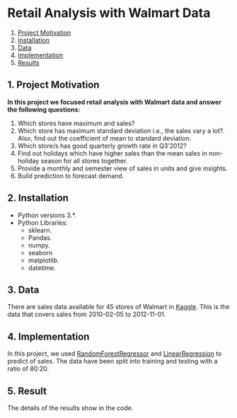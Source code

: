 # Retail Analysis with Walmart Data

1. [Project Motivation](#ProjectMotivation)
2. [Installation](#installation)
3. [Data](#data) 
4. [Implementation](#model) 
5. [Results](#results)

## 1. Project Motivation <a name="ProjectMotivation"></a>   
  
**In this project we focused retail analysis with Walmart data and answer the following questions:**
1. Which stores have maximum  and sales?
2. Which store has maximum standard deviation i.e., the sales vary a lot?. Also, find out the coefficient of mean to standard deviation.
3. Which store/s has good quarterly growth rate in Q3’2012?
4. Find out holidays which have higher sales than the mean sales in non-holiday season for all stores together.
5. Provide a monthly and semester view of sales in units and give insights.
6. Build prediction to forecast demand.



## 2. Installation <a name="installation"></a>

- Python versions 3.*.
- Python Libraries:
    - sklearn.
    - Pandas.
    - numpy.
    - seaborn
    - matplotlib.
    - datetime.

## 3. Data<a name="data"></a> 

There are sales data available for 45 stores of Walmart in [Kaggle](https://www.kaggle.com/aditya6196/retail-analysis-with-walmart-data). This is the data that covers sales from 2010-02-05 to 2012-11-01. 



## 4. Implementation <a name="model"></a> 
In this project, we used [RandomForestRegressor](https://scikit-learn.org/stable/modules/generated/sklearn.ensemble.RandomForestRegressor.html) and [LinearRegression](https://scikit-learn.org/stable/modules/generated/sklearn.linear_model.LinearRegression.html) to predict of sales. The data have been split into training and testing with a ratio of 80:20.



## 5. Result<a name="results"></a>
The details of the results show in the code.
